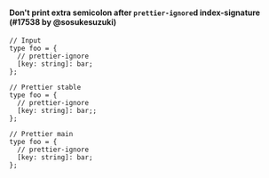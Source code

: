 #### Don't print extra semicolon after `prettier-ignore`d index-signature (#17538 by @sosukesuzuki)

<!-- prettier-ignore -->
```tsx
// Input
type foo = {
  // prettier-ignore
  [key: string]: bar;
};

// Prettier stable
type foo = {
  // prettier-ignore
  [key: string]: bar;;
};

// Prettier main
type foo = {
  // prettier-ignore
  [key: string]: bar;
};
```
